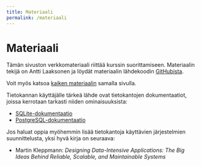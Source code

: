 ```yaml
---
title: Materiaali
permalink: /materiaali
---
```


# Materiaali

Tämän sivuston verkkomateriaali riittää kurssin suorittamiseen. Materiaalin tekijä on Antti Laaksonen ja löydät materiaalin lähdekoodin [GitHubista](https://github.com/hy-tikape/kevat-2024).

Voit myös katsoa [kaiken materiaalin](../kaikki) samalla sivulla.

Tietokannan käyttäjälle tärkeä lähde ovat tietokantojen dokumentaatiot, joissa kerrotaan tarkasti niiden ominaisuuksista:

* [SQLite-dokumentaatio](https://www.sqlite.org/docs.html)
* [PostgreSQL-dokumentaatio](https://www.postgresql.org/docs/)

Jos haluat oppia myöhemmin lisää tietokantoja käyttävien järjestelmien suunnittelusta, yksi hyvä kirja on seuraava:

* Martin Kleppmann:
_Designing Data-Intensive Applications: The Big Ideas Behind Reliable, Scalable, and Maintainable Systems_
